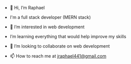 - 👋 Hi, I’m Raphael

- I'm a full stack developer (MERN stack)
- 👀 I’m interested in web development
- I’m learning everything that would help improve my skills
- 💞️ I’m looking to collaborate on web development
- 📫 How to reach me at jraphael441@gmail.com

<!---
deralph/deralph is a ✨ special ✨ repository because its `README.md` (this file) appears on your GitHub profile.
You can click the Preview link to take a look at your changes.
--->
